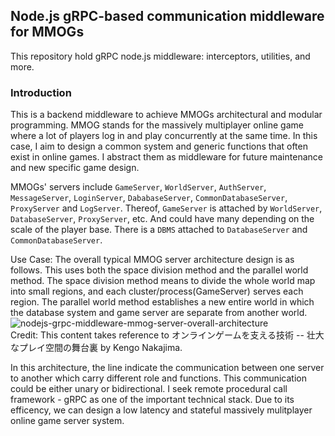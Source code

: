 ## Node.js gRPC-based communication middleware for MMOGs  
This repository hold gRPC node.js middleware: interceptors, utilities, and more.
### Introduction
This is a backend middleware to achieve MMOGs architectural and modular programming. MMOG stands for the massively multiplayer online game where a lot of players log in and play concurrently at the same time. In this case, I aim to design a common system and generic functions that often exist in online games. I abstract them as middleware for future maintenance and new specific game design.  


MMOGs' servers include `GameServer`, `WorldServer`, `AuthServer`, `MessageServer`, `LoginServer`, `DababaseServer`, `CommonDatabaseServer`, `ProxyServer` and `LogServer`. Thereof, `GameServer` is attached by `WorldServer`, `DatabaseServer`, `ProxyServer`, etc. And could have many depending on the scale of the player base. There is a `DBMS` attached to `DatabaseServer` and `CommonDatabaseServer`.  

  
Use Case: The overall typical MMOG server architecture design is as follows. This uses both the space division method and the parallel world method. The space division method means to divide the whole world map into small regions, and each cluster/process(GameServer) serves each region. The parallel world method establishes a new entire world in which the database system and game server are separate from another world.  
![nodejs-grpc-middleware-mmog-server-overall-architecture](https://github.com/cloudchentrial/nodejs-gRPC-middleware-mmog-server/assets/31240078/1967d792-c519-41ad-93b3-6a4f959bedf8)  
Credit: This content takes reference to オンラインゲームを支える技術 -- 壮大なプレイ空間の舞台裏 by Kengo Nakajima.  

  
In this architecture, the line indicate the communication between one server to another which carry different role and functions. This communication could be either unary or bidirectional. I seek remote procedural call framework - gRPC as one of the important technical stack. Due to its efficency, we can design a low latency and stateful massively mulitplayer online game server system.




